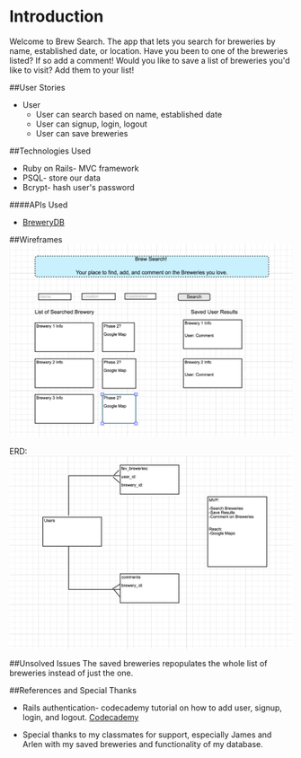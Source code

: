 # Introduction
Welcome to Brew Search. The app that lets you search for breweries by name, established date, or location. Have you been to one of the breweries listed? If so add a comment! Would you like to save a list of breweries you'd like to visit? Add them to your list!

##User Stories
* User
    * User can search based on name, established date
    * User can signup, login, logout
    * User can save breweries 

##Technologies Used

* Ruby on Rails- MVC framework 
* PSQL- store our data
* Bcrypt- hash user's password
  
####APIs Used 

  * [BreweryDB](http://www.brewerydb.com/developers) 

##Wireframes
![alt text](images/home.png "Home Page")

ERD:
![alt text](images/ERD.png "ERD")

##Unsolved Issues
The saved breweries repopulates the whole list of breweries instead of just the one. 

##References and Special Thanks
* Rails authentication- codecademy tutorial on how to add user, signup, login, and logout. [Codecademy](https://www.codecademy.com/learn/rails-auth)

* Special thanks to my classmates for support, especially James and Arlen with my saved breweries and functionality of my database.





